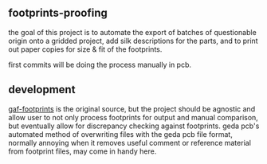 footprints-proofing
-------------------

the goal of this project is to automate the export of batches of questionable
origin onto a gridded project, add silk descriptions for the parts, and to print
out paper copies for size & fit of the footprints.  

first commits will be doing the process manually in pcb.  

development
-----------
[gaf-footprints](https://github.com/miloh/gaf-footprints) is the original
source, but the project should be agnostic and allow user to not only process
footprints for output and manual comparison, but eventually allow for
discrepancy checking against footprints.  geda pcb's automated method of
overwriting files with the geda pcb file format, normally annoying when it removes
useful comment or reference material from footprint files, may come in handy
here.  

